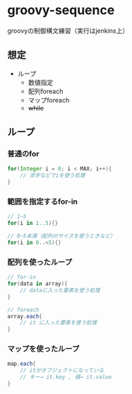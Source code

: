 # groovy-sequence
groovyの制御構文練習（実行はjenkins上）

## 想定

- ループ
	- 数値指定
	- 配列foreach
	- マップforeach
	- ~~while~~

## ループ

### 普通のfor

```groovy
for(Integer i = 0; i < MAX; i++){
	// 添字などでiを使う処理
}
```

### 範囲を指定するfor-in

```groovy
// 1~5
for(i in 1..5){}

// 0~5未満（配列のサイズを使うときなど）
for(i in 0..<5){}
```

### 配列を使ったループ

```groovy
// for-in
for(data in array){
	// dataに入った要素を使う処理
}

// foreach
array.each{
	// it に入った要素を使う処理
}
```
### マップを使ったループ
```groovy
map.each{
	// itがオブジェクトになっている
	// キー→ it.key , 値→ it.value
}
```
